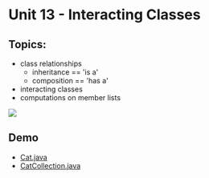 # Unit 13 - Interacting Classes

## Topics:

- class relationships
    - inheritance == 'is a'
    - composition == 'has a'
- interacting classes
- computations on member lists
 

![](0.png)


## Demo

- <a href="../unit13_demo/Cat.java">Cat.java</a>
- <a href="../unit13_demo/CatCollection.java">CatCollection.java</a>


